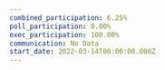 ```yaml
---
combined_participation: 6.25%
poll_participation: 0.00%
exec_participation: 100.00%
communication: No Data
start_date: 2022-03-14T00:00:00.000Z
---
```

